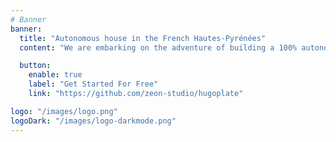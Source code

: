 ```yaml
---
# Banner
banner:
  title: "Autonomous house in the French Hautes-Pyrénées"
  content: "We are embarking on the adventure of building a 100% autonomous house in the heart of nature. <br>Follow our adventure and discover the secrets of ecological construction!"

  button:
    enable: true
    label: "Get Started For Free"
    link: "https://github.com/zeon-studio/hugoplate"

logo: "/images/logo.png"
logoDark: "/images/logo-darkmode.png"
---
```


